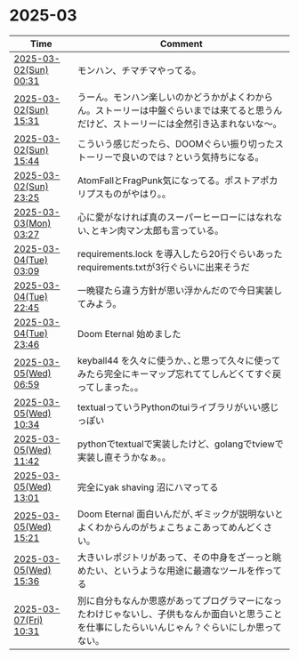 # 2025-03

| Time | Comment |
| ----- | ------- |
| [2025-03-02(Sun) 00:31](https://bsky.app/profile/tokuhirom.bsky.social/post/3lje6p57kmk2v) | モンハン、チマチマやってる。 |
| [2025-03-02(Sun) 15:31](https://bsky.app/profile/tokuhirom.bsky.social/post/3ljfqxwd5sc2v) | うーん。モンハン楽しいのかどうかがよくわからん。ストーリーは中盤ぐらいまでは来てると思うんだけど、ストーリーには全然引き込まれないな〜。 |
| [2025-03-02(Sun) 15:44](https://bsky.app/profile/tokuhirom.bsky.social/post/3ljfrp3isnc2v) | こういう感じだったら、DOOMぐらい振り切ったストーリーで良いのでは？という気持ちになる。 |
| [2025-03-02(Sun) 23:25](https://bsky.app/profile/tokuhirom.bsky.social/post/3ljgliesoi22v) | AtomFallとFragPunk気になってる。ポストアポカリプスものがやはり。。 |
| [2025-03-03(Mon) 03:27](https://bsky.app/profile/tokuhirom.bsky.social/post/3ljgyxs5y4k2g) | 心に愛がなければ真のスーパーヒーローにはなれない､とキン肉マン太郎も言っている｡ |
| [2025-03-04(Tue) 03:09](https://bsky.app/profile/tokuhirom.bsky.social/post/3ljjihnexms2v) | requirements.lock を導入したら20行ぐらいあったrequirements.txtが3行ぐらいに出来そうだ |
| [2025-03-04(Tue) 22:45](https://bsky.app/profile/tokuhirom.bsky.social/post/3ljlk64en6c2f) | 一晩寝たら違う方針が思い浮かんだので今日実装してみよう。 |
| [2025-03-04(Tue) 23:46](https://bsky.app/profile/tokuhirom.bsky.social/post/3ljlnkocxgs2f) | Doom Eternal 始めました |
| [2025-03-05(Wed) 06:59](https://bsky.app/profile/tokuhirom.bsky.social/post/3ljmfrngx5k2x) | keyball44 を久々に使うか､､と思って久々に使ってみたら完全にキーマップ忘れててしんどくてすぐ戻ってしまった｡｡ |
| [2025-03-05(Wed) 10:34](https://bsky.app/profile/tokuhirom.bsky.social/post/3ljmrs4p3es2f) | textualっていうPythonのtuiライブラリがいい感じっぽい |
| [2025-03-05(Wed) 11:42](https://bsky.app/profile/tokuhirom.bsky.social/post/3ljmvljv4xs2f) | pythonでtextualで実装したけど、golangでtviewで実装し直そうかなぁ。。 |
| [2025-03-05(Wed) 13:01](https://bsky.app/profile/tokuhirom.bsky.social/post/3ljmzygjhqk2f) | 完全にyak shaving 沼にハマってる |
| [2025-03-05(Wed) 15:21](https://bsky.app/profile/tokuhirom.bsky.social/post/3ljnbslect22f) | Doom Eternal 面白いんだが､ギミックが説明ないとよくわからんのがちょこちょこあってめんどくさい｡ |
| [2025-03-05(Wed) 15:36](https://bsky.app/profile/tokuhirom.bsky.social/post/3ljncmsio7k2f) | 大きいレポジトリがあって、その中身をざーっと眺めたい、というような用途に最適なツールを作ってる |
| [2025-03-07(Fri) 10:31](https://bsky.app/profile/tokuhirom.bsky.social/post/3ljrsjd4mqk27) | 別に自分もなんか思惑があってプログラマーになったわけじゃないし、子供もなんか面白いと思うことを仕事にしたらいいんじゃん？ぐらいにしか思ってない。 |
